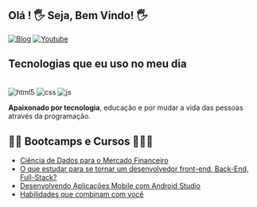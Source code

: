 <h2> Olá  !  🖐️ Seja, Bem Vindo! 🖐️ </h2>

[![ Blog ](https://img.shields.io/website?label=SujeitoProgramador.com&style=for-the-badge&url=https://sujeitoprogramador.com/)](https://www.schoolofnet.com/cursos/programacao/)
[![ Youtube ](https://img.shields.io/badge/YouTube-FF0000?style=for-the-badge&logo=youtube&logoColor=white)](https://youtube.com/)

##  Tecnologias que eu uso no meu dia

<div style="display: inline_block"> <br/>
<div style="display: inline_block">
  <img align="center" alt="html5" src="https://img.shields.io/badge/HTML5-E34F26?style=for-the-badge&logo=html5&logoColor=white" />
  <img align="center" alt="css" src="https://img.shields.io/badge/CSS3-1572B6?style=for-the-badge&logo=css3&logoColor=white" />
  <img align="center" alt="js" src="https://img.shields.io/badge/JavaScript-F7DF1E?style=for-the-badge&logo=javascript&logoColor=black" />

<strong>Apaixonado por tecnologia</strong>, educação e por mudar a vida das pessoas através da programação.

 ## 
  <h2>👨‍🎓 Bootcamps e Cursos 👨🏻‍💻 </h2>
  
- [ Ciência de Dados para o Mercado Financeiro ](https://www.xpeducacao.com.br/)<br/>
- [ O que estudar para se tornar um desenvolvedor front-end, Back-End, Full-Stack?  ](https://www.dio.me/)<br/>
- [ Desenvolvendo Aplicações Mobile com Android Studio ](https://www.ev.org.br/areas-de-interesse/programacao)<br/>
- [Habilidades que combinam com você](https://www.udemy.com/pt/courses/free/)<br/>
